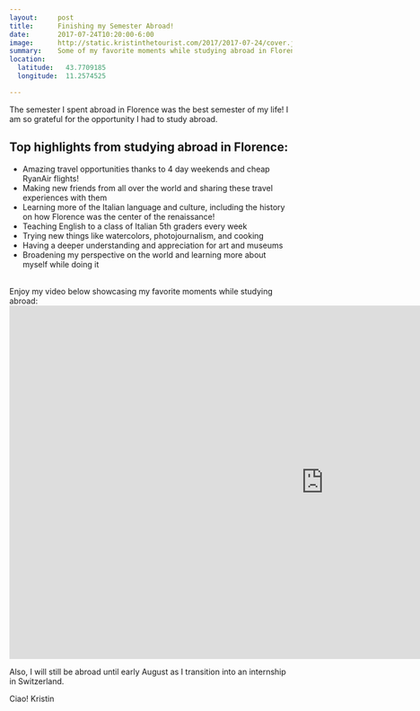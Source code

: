 ```yaml
---
layout:     post
title:      Finishing my Semester Abroad!
date:       2017-07-24T10:20:00-6:00
image:      http://static.kristinthetourist.com/2017/2017-07-24/cover.jpg
summary:    Some of my favorite moments while studying abroad in Florence!
location:
  latitude:   43.7709185
  longitude:  11.2574525

---
```


The semester I spent abroad in Florence was the best semester of my life!  I am so grateful for the opportunity I had to study abroad.

## Top highlights from studying abroad in Florence:
* Amazing travel opportunities thanks to 4 day weekends and cheap RyanAir flights!
* Making new friends from all over the world and sharing these travel experiences with them
* Learning more of the Italian language and culture, including the history on how Florence was the center of the renaissance!
* Teaching English to a class of Italian 5th graders every week
* Trying new things like watercolors, photojournalism, and cooking
* Having a deeper understanding and appreciation for art and museums
* Broadening my perspective on the world and learning more about myself while doing it

<br>
Enjoy my video below showcasing my favorite moments while studying abroad:

<iframe class="popout" width="1120" height="630" src="https://www.youtube.com/embed/tzLdUBdK5b4" frameborder="0" allowfullscreen></iframe>

Also, I will still be abroad until early August as I transition into an internship in Switzerland.

Ciao!
Kristin